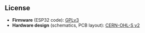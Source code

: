 ## License

- **Firmware** (ESP32 code): [GPLv3](./LICENSE-FIRMWARE)
- **Hardware design** (schematics, PCB layout): [CERN-OHL-S v2](./LICENSE-HARDWARE)
